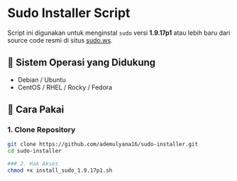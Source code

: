 # Sudo Installer Script

Script ini digunakan untuk menginstal `sudo` versi **1.9.17p1** atau lebih baru dari source code resmi di situs [sudo.ws](https://www.sudo.ws).

## 🔧 Sistem Operasi yang Didukung
- Debian / Ubuntu
- CentOS / RHEL / Rocky / Fedora

## 🚀 Cara Pakai

### 1. Clone Repository
```bash
git clone https://github.com/ademulyana16/sudo-installer.git
cd sudo-installer

### 2. Hak Akses
chmod +x install_sudo_1.9.17p1.sh
